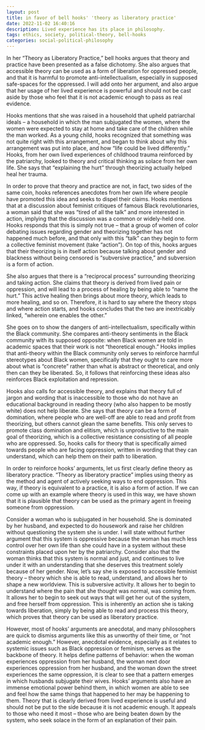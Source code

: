 ```yaml
---
layout: post
title: in favor of bell hooks' 'theory as liberatory practice'
date: 2022-11-02 16:40:16
description: Lived experience has its place in philosophy.
tags: ethics, society, political-theory, bell-hooks
categories: social-political-philosophy
---
```


In her “Theory as Liberatory Practice,” bell hooks argues that theory and practice have been presented as a false dichotomy. She also argues that accessible theory can be used as a form of liberation for oppressed people, and that it is harmful to promote anti-intellectualism, especially in supposed safe-spaces for the oppressed. I will add onto her argument, and also argue that her usage of her lived experience is powerful and should not be cast aside by those who feel that it is not academic enough to pass as real evidence.

Hooks mentions that she was raised in a household that upheld patriarchal ideals – a household in which the man subjugated the women, where the women were expected to stay at home and take care of the children while the man worked. As a young child, hooks recognized that something was not quite right with this arrangement, and began to think about why this arrangement was put into place, and how “life could be lived differently.” Hooks, from her own lived experiences of childhood trauma reinforced by the patriarchy, looked to theory and critical thinking as solace from her own life. She says that “explaining the hurt” through theorizing actually helped heal her trauma.

In order to prove that theory and practice are not, in fact, two sides of the same coin, hooks references anecdotes from her own life where people have promoted this idea and seeks to dispel their claims. Hooks mentions that at a discussion about feminist critiques of famous Black revolutionaries, a woman said that she was “tired of all the talk” and more interested in action, implying that the discussion was a common or widely-held one. Hooks responds that this is simply not true – that a group of women of color debating issues regarding gender and theorizing together has not happened much before, and that only with this “talk” can they begin to form a collective feminist movement (take “action”). On top of this, hooks argues that their theorizing is in itself action because talking about gender and blackness without being censored is “subversive practice,” and subversion is a form of action.

She also argues that there is a “reciprocal process” surrounding theorizing and taking action. She claims that theory is derived from lived pain or oppression, and will lead to a process of healing by being able to “name the hurt.” This active healing then brings about more theory, which leads to more healing, and so on. Therefore, it is hard to say where the theory stops and where action starts, and hooks concludes that the two are inextricably linked, “wherein one enables the other.”

She goes on to show the dangers of anti-intellectualism, specifically within the Black community. She compares anti-theory sentiments in the Black community with its supposed opposite: when Black women are told in academic spaces that their work is not “theoretical enough.” Hooks implies that anti-theory within the Black community only serves to reinforce harmful stereotypes about Black women, specifically that they ought to care more about what is “concrete” rather than what is abstract or theoretical, and only then can they be liberated. So, it follows that reinforcing these ideas also reinforces Black exploitation and repression.

Hooks also calls for accessible theory, and explains that theory full of jargon and wording that is inaccessible to those who do not have an educational background in reading theory (who also happen to be mostly white) does not help liberate. She says that theory can be a form of domination, where people who are well-off are able to read and profit from theorizing, but others cannot glean the same benefits. This only serves to promote class domination and elitism, which is unproductive to the main goal of theorizing, which is a collective resistance consisting of all people who are oppressed. So, hooks calls for theory that is specifically aimed towards people who are facing oppression, written in wording that they can understand, which can help them on their path to liberation.

In order to reinforce hooks’ arguments, let us first clearly define theory as liberatory practice. “Theory as liberatory practice” implies using theory as the method and agent of actively seeking ways to end oppression. This way, if theory is equivalent to a practice, it is also a form of action. If we can come up with an example where theory is used in this way, we have shown that it is plausible that theory can be used as the primary agent in freeing someone from oppression.

Consider a woman who is subjugated in her household. She is dominated by her husband, and expected to do housework and raise her children without questioning the system she is under. I will state without further argument that this system is oppressive because the woman has much less control over her own life than she could have in a system without these constraints placed upon her by the patriarchy. Consider also that the woman thinks that this system is normal and just, and continues to live under it with an understanding that she deserves this treatment solely because of her gender. Now, let’s say she is exposed to accessible feminist theory – theory which she is able to read, understand, and allows her to shape a new worldview. This is subversive activity. It allows her to begin to understand where the pain that she thought was normal, was coming from. It allows her to begin to seek out ways that will get her out of the system, and free herself from oppression. This is inherently an action she is taking towards liberation, simply by being able to read and process this theory, which proves that theory can be used as liberatory practice.

However, most of hooks’ arguments are anecdotal, and many philosophers are quick to dismiss arguments like this as unworthy of their time, or “not academic enough.” However, anecdotal evidence, especially as it relates to systemic issues such as Black oppression or feminism, serves as the backbone of theory. It helps define patterns of behavior: when the woman experiences oppression from her husband, the woman next door experiences oppression from her husband, and the woman down the street experiences the same oppression, it is clear to see that a pattern emerges in which husbands subjugate their wives. Hooks’ arguments also have an immense emotional power behind them, in which women are able to see and feel how the same things that happened to her may be happening to them. Theory that is clearly derived from lived experience is useful and should not be put to the side because it is not academic enough. It appeals to those who need it most – those who are being beaten down by the system, who seek solace in the form of an explanation of their pain.
